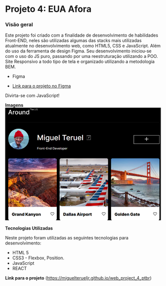 
# Projeto 4: EUA Afora

  

### Visão geral
Este projeto foi criado com a finalidade de desenvolvimento de habilidades Front-END, neles são utilizadas algumas das stacks mais utilizadas atualmente no desenvolvimento web, como HTML5, CSS e JavaScript. Além do uso da ferramenta de design Figma. Seu desenvolvimento iniciou-se com o uso do JS puro, passando por uma reestruturação utilizando a POO. Site Responsivo a todo tipo de tela e organizado utilizando a metodologia BEM.
  

* Figma

* [Link para o projeto no Figma](https://www.figma.com/file/XfB6BSINvliub43JgKza1e/WEB.-Sprint-4.-Around-The-U.S.-desktop-%2B-mobile-pt)


Divirta-se com JavaScript!


**Imagens**
![Imagem do Projeto](./src/images/page_preview.png)
  

**Tecnologias Utilizadas**

Neste projeto foram utilizadas as seguintes tecnologias para desenvolvimento:
* HTML 5 
* CSS3 - Flexbox, Position.
* JavaScript
* REACT 

**Link para o projeto**
(https://miguelterueljr.github.io/web_project_4_ptbr)